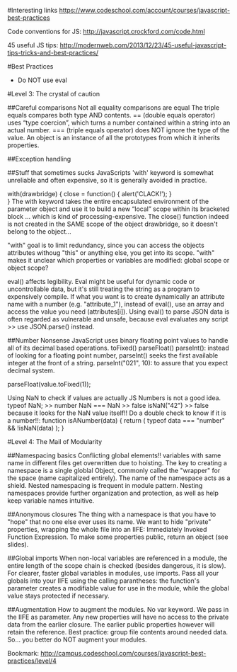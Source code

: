
#Interesting links
https://www.codeschool.com/account/courses/javascript-best-practices

Code conventions for JS:
http://javascript.crockford.com/code.html

45 useful JS tips:
http://modernweb.com/2013/12/23/45-useful-javascript-tips-tricks-and-best-practices/

#Best Practices
* Do NOT use eval



#Level 3: The crystal of caution

##Careful comparisons
Not all equality comparisons are equal
The triple equals compares both type AND contents.
== (double equals operator) uses “type coercion”, which turns a number contained within a string into an actual number.
=== (triple equals operator) does NOT ignore the type of the value.
An object is an instance of all the prototypes from which it inherits properties.


##Exception handling

##Stuff that sometimes sucks
JavaScripts 'with' keyword is somewhat unreliable and often expensive, so it is generally avoided in practice.

with(drawbridge) {
	close = function() {
		alert('CLACK!');
	}	
}
The with keyword takes the entire encapsulated environment of the parameter object and use it to build a new “local” scope within its bracketed block … which is kind of processing-expensive. 
The close() function indeed is not created in the SAME scope of the object drawbridge, so it doesn't belong to the object...

"with" goal is to limit redundancy, since you can access the objects attributes withoug "this" or anything else, you get into its scope.
"with" makes it unclear which properties or variables are modified: global scope or object scope?

eval() affects legibility. Eval might be useful for dynamic code or uncontrollable data, but it's still treating the string as a program to expensively compile.
If what you want is to create dynamically an attribute name with a number (e.g. "attribute_1"), instead of eval(), use an array and access the value you need (attributes[i]).
Using eval() to parse JSON data is often regarded as vulnerable and unsafe, because eval evaluates any script >> use JSON.parse() instead.

##Number Nonsense
JavaScript uses binary floating point values to handle all of its decimal based operations.
toFixed()
parseFloat()
parseInt(): instead of looking for a floating point number, parseInt() seeks the first available integer at the front of a string.
parseInt("021", 10): to assure that you expect decimal system.

parseFloat(value.toFixed(1));

Using NaN to check if values are actually JS Numbers is not a good idea.
typeof NaN; >> number
NaN === NaN >> false
isNaN("42") >> false because it looks for the NaN value itself!!
Do a double check to know if it is a number!!: 
function isANumber(data) {
	return ( typeof data === "number" && !isNaN(data) );
}

#Level 4: The Mail of Modularity

##Namespacing basics
Conflicting global elements!!
variables with same name in different files get overwritten due to hoisting.
The key to creating a namespace is a single globlal Object, commonly called the "wrapper" for the space (name capitalized entirely).
The name of the namespace acts as a shield.
Nested namespacing is frequent in module pattern. Nesting namespaces provide further organization and protection, as well as help keep variable names intuitive.

##Anonymous closures
The thing with a namespace is that you have to "hope" that no one else ever uses its name.
We want to hide "private" properties, wrapping the whole file into an IIFE: Immediately Invoked Function Expression.
To make some properties public, return an object (see slides).

##Global imports
When non-local variables are referenced in a module, the entire length of the scope chain is checked (besides dangerous, it is slow).
For clearer, faster global variables in modules, use imports.
Pass all your globals into your IIFE using the calling parantheses: the function's parameter creates a modifiable value for use in the module, while the global value stays protected if necessary.

##Augmentation
How to augment the modules.
No var keyword. We pass in the IIFE as parameter.
Any new properties will have no access to the private data from the earlier closure. The earlier public properties however will retain the reference.
Best practice: group file contents around needed data.
So... you better do NOT augment your modules.


Bookmark:
http://campus.codeschool.com/courses/javascript-best-practices/level/4